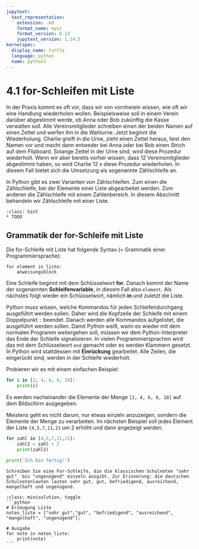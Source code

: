 ```yaml
---
jupytext:
  text_representation:
    extension: .md
    format_name: myst
    format_version: 0.13
    jupytext_version: 1.14.5
kernelspec:
  display_name: turtle
  language: python
  name: python3
---
```


# 4.1 for-Schleifen mit Liste

In der Praxis kommt es oft vor, dass wir von vornherein wissen, wie oft wir eine
Handlung wiederholen wollen. Beispielsweise soll in einem Verein darüber
abgestimmt werde, ob Anna oder Bob zukünftig die Kasse verwalten soll. Alle
Vereinsmitglieder schreiben einen der beiden Namen auf einen Zettel und werfen
ihn in die Wahlurne. Jetzt beginnt die Wiederholung. Charlie greift in die Urne,
zieht einen Zettel heraus, liest den Namen vor und macht dann entweder bei Anna
oder bei Bob einen Strich auf dem Flipboard. Solange Zettel in der Urne sind,
wird diese Prozedur wiederholt. Wenn wir aber bereits vorher wissen, dass 12
Vereinsmitglieder abgestimmt haben, so wird Charlie 12 x diese Prozedur
wiederholen. In diesem Fall bietet sich die Umsetzung als sogenannte
Zählschleife an.

In Python gibt es zwei Varianten von Zählschleifen. Zum einen die Zählschleife,
bei der Elemente einer Liste abgearbeitet werden. Zum anderen die Zählschleife
mit einem Zahlenbereich. In diesem Abschnitt behandeln wir Zählschleife mit
einer Liste.

```{admonition} Lernziele
:class: hint
* TODO
```


<!-- #region -->
## Grammatik der for-Schleife mit Liste

Die for-Schleife mit Liste hat folgende Syntax (= Grammatik einer Programmiersprache):

```python3
for element in liste:
    anweisungsblock
```

Eine Schleife beginnt mit dem Schlüsselwort **for**. Danach kommt der Name der sogenannten **Schleifenvariable**, in diesem Fall also `element`. Als nächstes folgt wieder ein Schlüsselwort, nämlich **in** und zuletzt die Liste.

Python muss wissen, welche Kommandos für jeden Schleifendurchgang ausgeführt werden sollen. Daher wird die Kopfzeile der Schleife mit einem Doppelpunkt `:` beendet. Danach werden alle Kommandos aufgelistet, die ausgeführt werden sollen. Damit Python weiß, wann es wieder mit dem normalen Programm weitergehen soll, müssen wir dem Python-Interpreter das Ende der Schleife signalisieren. In vielen Programmiersprachen wird das mit dem Schlüsselwort `end` gemacht oder es werden Klammern gesetzt. In Python wird stattdessen mit **Einrückung** gearbeitet. Alle Zeilen, die eingerückt sind, werden in der Schleife wiederholt.

Probieren wir es mit einem einfachen Beispiel:


<!-- #endregion -->

```python
for i in [2, 4, 6, 8, 10]:
    print(i)
```


Es werden nacheinander die Elemente der Menge `[2, 4, 6, 8, 10]` auf dem Bildschirm ausgegeben.

Meistens geht es nicht darum, nur etwas einzeln anzuzeigen, sondern die Elemente der Menge zu verarbeiten. Im nächsten Beispiel soll jedes Element der Liste `[4,5,7,11,21` um 2 erhöht und dann angezeigt werden.

```python
for zahl in [4,5,7,11,21]:
    zahl2 = zahl + 2
    print(zahl2)

print('Ich bin fertig!')
```

```{admonition} Mini-Übung
Schreiben Sie eine For-Schleife, die die klassischen Schulnoten "sehr gut"  bis "ungenügend" einzeln ausgibt. Zur Erinnerung: die deutschen Schulnotenlauten lauten sehr gut, gut, befriedigend, ausreichend, mangelhaft und ungenügend.
```
````{admonition} Lösung
:class: minisolution, toggle
```python
# Erzeugung Liste
noten_liste = ["sehr gut","gut", "befriedigend", "ausreichend", "mangelhaft", "ungenügend"];

# Ausgabe 
for note in noten_liste:
    print(note)
```
````



